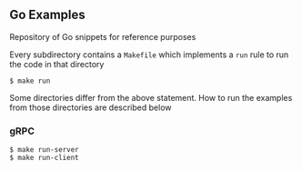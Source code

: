 ## Go Examples

Repository of Go snippets for reference purposes

Every subdirectory contains a `Makefile` which implements a `run` rule to run the code in that directory

```
$ make run
```

Some directories differ from the above statement. How to run the examples from those directories are described below


### gRPC

```
$ make run-server
$ make run-client
```

